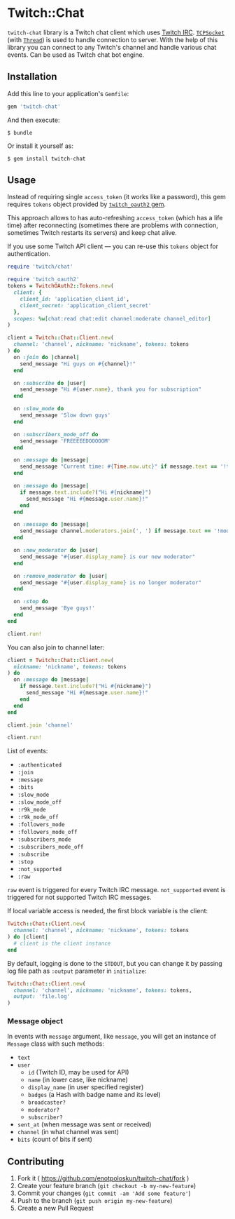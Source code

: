 # Twitch::Chat

`twitch-chat` library is a Twitch chat client which uses [Twitch IRC](http://help.twitch.tv/customer/portal/articles/1302780-twitch-irc).
[`TCPSocket`](https://ruby-doc.org/stdlib/libdoc/socket/rdoc/TCPSocket.html) (with [`Thread`](https://ruby-doc.org/core/Thread.html)) is used to handle connection to server.
With the help of this library you can connect to any Twitch's channel and handle various chat events. Can be used as Twitch chat bot engine.

## Installation

Add this line to your application's `Gemfile`:

```ruby
gem 'twitch-chat'
```

And then execute:

```
$ bundle
```

Or install it yourself as:

```
$ gem install twitch-chat
```

## Usage

Instead of requiring single `access_token` (it works like a password),
this gem requires `tokens` object provided
by [`twitch_oauth2` gem](https://rubygems.org/gems/twitch_oauth2).

This approach allows to has auto-refreshing `access_token`
(which has a life time) after reconnecting
(sometimes there are problems with connection,
sometimes Twitch restarts its servers) and keep chat alive.

If you use some Twitch API client — you can re-use this `tokens` object
for authentication.

```ruby
require 'twitch/chat'

require 'twitch_oauth2'
tokens = TwitchOAuth2::Tokens.new(
  client: {
    client_id: 'application_client_id',
    client_secret: 'application_client_secret'
  },
  scopes: %w[chat:read chat:edit channel:moderate channel_editor]
)

client = Twitch::Chat::Client.new(
  channel: 'channel', nickname: 'nickname', tokens: tokens
) do
  on :join do |channel|
    send_message "Hi guys on #{channel}!"
  end

  on :subscribe do |user|
    send_message "Hi #{user.name}, thank you for subscription"
  end

  on :slow_mode do
    send_message 'Slow down guys'
  end

  on :subscribers_mode_off do
    send_message 'FREEEEEDOOOOOM'
  end

  on :message do |message|
    send_message "Current time: #{Time.now.utc}" if message.text == '!time'
  end

  on :message do |message|
    if message.text.include?("Hi #{nickname}")
      send_message "Hi #{message.user.name}!"
    end
  end

  on :message do |message|
    send_message channel.moderators.join(', ') if message.text == '!moderators'
  end

  on :new_moderator do |user|
    send_message "#{user.display_name} is our new moderator"
  end

  on :remove_moderator do |user|
    send_message "#{user.display_name} is no longer moderator"
  end

  on :stop do
    send_message 'Bye guys!'
  end
end

client.run!
```

You can also join to channel later:

```ruby
client = Twitch::Chat::Client.new(
  nickname: 'nickname', tokens: tokens
) do
  on :message do |message|
    if message.text.include?("Hi #{nickname}")
      send_message "Hi #{message.user.name}!"
    end
  end
end

client.join 'channel'

client.run!
```

List of events:

*   `:authenticated`
*   `:join`
*   `:message`
*   `:bits`
*   `:slow_mode`
*   `:slow_mode_off`
*   `:r9k_mode`
*   `:r9k_mode_off`
*   `:followers_mode`
*   `:followers_mode_off`
*   `:subscribers_mode`
*   `:subscribers_mode_off`
*   `:subscribe`
*   `:stop`
*   `:not_supported`
*   `:raw`

``raw`` event is triggered for every Twitch IRC message. ``not_supported`` event is triggered for not supported Twitch IRC messages.

If local variable access is needed, the first block variable is the client:

```ruby
Twitch::Chat::Client.new(
  channel: 'channel', nickname: 'nickname', tokens: tokens
) do |client|
  # client is the client instance
end
```

By default, logging is done to the ``STDOUT``, but you can change it by passing log file path as ``:output`` parameter in ``initialize``:

```ruby
Twitch::Chat::Client.new(
  channel: 'channel', nickname: 'nickname', tokens: tokens,
  output: 'file.log'
)
```

### Message object

In events with `message` argument, like `message`, you will get
an instance of `Message` class with such methods:

*   `text`
*   `user`
    *   `id` (Twitch ID, may be used for API)
    *   `name` (in lower case, like nickname)
    *   `display_name` (in user specified register)
    *   `badges` (a Hash with badge name and its level)
    *   `broadcaster?`
    *   `moderator?`
    *   `subscriber?`
*   `sent_at` (when message was sent or received)
*   `channel` (in what channel was sent)
*   `bits` (count of bits if sent)

## Contributing

1.  Fork it ( <https://github.com/enotpoloskun/twitch-chat/fork> )
2.  Create your feature branch (`git checkout -b my-new-feature`)
3.  Commit your changes (`git commit -am 'Add some feature'`)
4.  Push to the branch (`git push origin my-new-feature`)
5.  Create a new Pull Request
